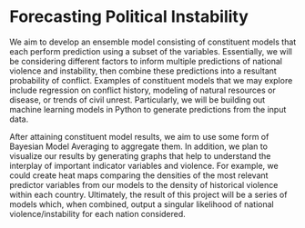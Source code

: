 # Forecasting Political Instability

We aim to develop an ensemble model consisting of constituent models that each perform prediction using a subset of the variables. Essentially, we will be considering different factors to inform multiple predictions of national violence and instability, then combine these predictions into a resultant probability of conflict. Examples of constituent models that we may explore include regression on conflict history, modeling of natural resources or disease, or trends of civil unrest. Particularly, we will be building out machine learning models in Python to generate predictions from the input data.

After attaining constituent model results, we aim to use some form of Bayesian Model Averaging to aggregate them. In addition, we plan to visualize our results by generating graphs that help to understand the interplay of important indicator variables and violence. For example, we could create heat maps comparing the densities of the most relevant predictor variables from our models to the density of historical violence within each country. Ultimately, the result of this project will be a series of models which, when combined, output a singular likelihood of national violence/instability for each nation considered.

